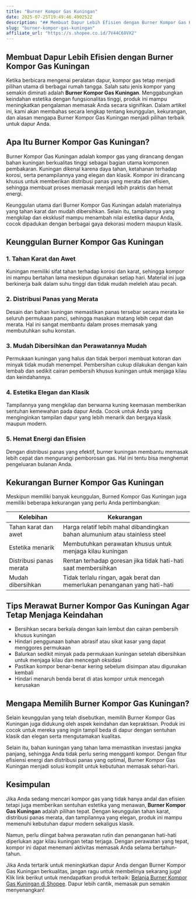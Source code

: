 ```yaml
---
title: "Burner Kompor Gas Kuningan"
date: 2025-07-25T19:49:46.490252Z
description: "## Membuat Dapur Lebih Efisien dengan Burner Kompor Gas Kuningan..."
slug: "burner-kompor-gas-kuningan"
affiliate_url: "https://s.shopee.co.id/7V44C68VX2"
---
```

## Membuat Dapur Lebih Efisien dengan Burner Kompor Gas Kuningan

Ketika berbicara mengenai peralatan dapur, kompor gas tetap menjadi pilihan utama di berbagai rumah tangga. Salah satu jenis kompor yang semakin diminati adalah **Burner Kompor Gas Kuningan**. Menggabungkan keindahan estetika dengan fungsionalitas tinggi, produk ini mampu meningkatkan pengalaman memasak Anda secara signifikan. Dalam artikel ini, kami akan membahas secara lengkap tentang keunggulan, kekurangan, dan alasan mengapa Burner Kompor Gas Kuningan menjadi pilihan terbaik untuk dapur Anda.

## Apa Itu Burner Kompor Gas Kuningan?

Burner Kompor Gas Kuningan adalah kompor gas yang dirancang dengan bahan kuningan berkualitas tinggi sebagai bagian utama komponen pembakaran. Kuningan dikenal karena daya tahan, ketahanan terhadap korosi, serta penampilannya yang elegan dan klasik. Kompor ini dirancang khusus untuk memberikan distribusi panas yang merata dan efisien, sehingga membuat proses memasak menjadi lebih praktis dan hemat energi.

Keunggulan utama dari Burner Kompor Gas Kuningan adalah materialnya yang tahan karat dan mudah dibersihkan. Selain itu, tampilannya yang mengkilap dan eksklusif mampu menambah nilai estetika dapur Anda, cocok dipadukan dengan berbagai gaya dekorasi modern maupun klasik.

## Keunggulan Burner Kompor Gas Kuningan

### 1. Tahan Karat dan Awet

Kuningan memiliki sifat tahan terhadap korosi dan karat, sehingga kompor ini mampu bertahan lama meskipun digunakan setiap hari. Material ini juga berkinerja baik dalam suhu tinggi dan tidak mudah meleleh atau pecah.

### 2. Distribusi Panas yang Merata

Desain dan bahan kuningan memastikan panas tersebar secara merata ke seluruh permukaan panci, sehingga masakan matang lebih cepat dan merata. Hal ini sangat membantu dalam proses memasak yang membutuhkan suhu konstan.

### 3. Mudah Dibersihkan dan Perawatannya Mudah

Permukaan kuningan yang halus dan tidak berpori membuat kotoran dan minyak tidak mudah menempel. Pembersihan cukup dilakukan dengan kain lembab dan sedikit cairan pembersih khusus kuningan untuk menjaga kilau dan keindahannya.

### 4. Estetika Elegan dan Klasik

Tampilannya yang mengkilap dan berwarna kuning keemasan memberikan sentuhan kemewahan pada dapur Anda. Cocok untuk Anda yang menginginkan tampilan dapur yang lebih menarik dan bergaya klasik maupun modern.

### 5. Hemat Energi dan Efisien

Dengan distribusi panas yang efektif, burner kuningan membantu memasak lebih cepat dan mengurangi pemborosan gas. Hal ini tentu bisa menghemat pengeluaran bulanan Anda.

## Kekurangan Burner Kompor Gas Kuningan

Meskipun memiliki banyak keunggulan, Burned Kompor Gas Kuningan juga memiliki beberapa kekurangan yang perlu Anda pertimbangkan:

| Kelebihan | Kekurangan |
| --- | --- |
| Tahan karat dan awet | Harga relatif lebih mahal dibandingkan bahan alumunium atau stainless steel |
| Estetika menarik | Membutuhkan perawatan khusus untuk menjaga kilau kuningan |
| Distribusi panas merata | Rentan terhadap goresan jika tidak hati-hati saat membersihkan |
| Mudah dibersihkan | Tidak terlalu ringan, agak berat dan memerlukan penanganan yang hati-hati |

## Tips Merawat Burner Kompor Gas Kuningan Agar Tetap Menjaga Keindahan

- Bersihkan secara berkala dengan kain lembut dan cairan pembersih khusus kuningan
- Hindari penggunaan bahan abrasif atau sikat kasar yang dapat menggores permukaan
- Balurkan sedikit minyak pada permukaan kuningan setelah dibersihkan untuk menjaga kilau dan mencegah oksidasi
- Pastikan kompor benar-benar kering sebelum disimpan atau digunakan kembali
- Hindari menaruh benda berat di atas kompor untuk mencegah kerusakan

## Mengapa Memilih Burner Kompor Gas Kuningan?

Selain keunggulan yang telah disebutkan, memilih Burner Kompor Gas Kuningan juga didukung oleh aspek keindahan dan kepraktisan. Produk ini cocok untuk mereka yang ingin tampil beda di dapur dengan sentuhan klasik dan elegan serta mengutamakan kualitas.

Selain itu, bahan kuningan yang tahan lama memastikan investasi jangka panjang, sehingga Anda tidak perlu sering mengganti kompor. Dengan fitur efisiensi energi dan distribusi panas yang optimal, Burner Kompor Gas Kuningan menjadi solusi komplit untuk kebutuhan memasak sehari-hari.

## Kesimpulan

Jika Anda sedang mencari kompor gas yang tidak hanya andal dan efisien tetapi juga memberikan sentuhan estetika yang menawan, **Burner Kompor Gas Kuningan** adalah pilihan tepat. Dengan keunggulan tahan karat, distribusi panas merata, dan tampilannya yang elegan, produk ini mampu memenuhi kebutuhan dapur modern sekaligus klasik.

Namun, perlu diingat bahwa perawatan rutin dan penanganan hati-hati diperlukan agar kilau kuningan tetap terjaga. Dengan perawatan yang tepat, kompor ini dapat menemani aktivitas memasak Anda selama bertahun-tahun.

Jika Anda tertarik untuk meningkatkan dapur Anda dengan Burner Kompor Gas Kuningan berkualitas, jangan ragu untuk membelinya sekarang juga! Klik link berikut untuk mendapatkan produk terbaik: [Belanja Burner Kompor Gas Kuningan di Shopee](https://s.shopee.co.id/7V44C68VX2). Dapur lebih cantik, memasak pun semakin menyenangkan!